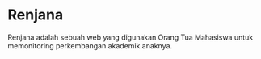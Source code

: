 # Renjana
Renjana adalah sebuah web yang digunakan Orang Tua Mahasiswa untuk memonitoring perkembangan akademik anaknya.
